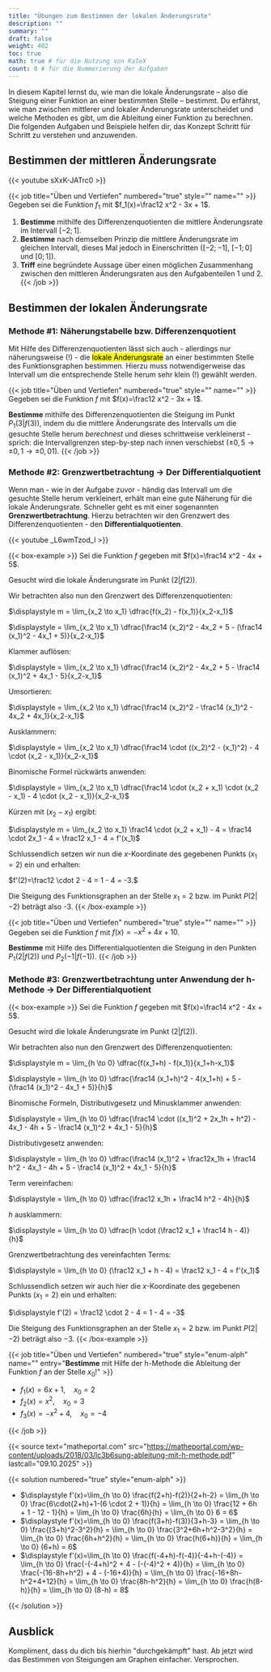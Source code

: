```yaml
---
title: "Übungen zum Bestimmen der lokalen Änderungsrate"
description: ""
summary: ""
draft: false
weight: 402
toc: true
math: true # für die Nutzung von KaTeX
count: 0 # für die Nummerierung der Aufgaben
---
```


In diesem Kapitel lernst du, wie man die lokale Änderungsrate – also die Steigung einer Funktion an einer bestimmten Stelle – bestimmt. Du erfährst, wie man zwischen mittlerer und lokaler Änderungsrate unterscheidet und welche Methoden es gibt, um die Ableitung einer Funktion zu berechnen. Die folgenden Aufgaben und Beispiele helfen dir, das Konzept Schritt für Schritt zu verstehen und anzuwenden.

## Bestimmen der mittleren Änderungsrate

{{< youtube sXxK-JATrc0 >}}

{{< job title="Üben und Vertiefen" numbered="true" style="" name="" >}}
Gegeben sei die Funktion $f_1$ mit $f_1(x)=\frac12 x^2 - 3x + 1$.

1. **Bestimme** mithilfe des Differenzenquotienten die mittlere Änderungsrate im Intervall $[-2;1]$.
2. **Bestimme** nach demselben Prinzip die mittlere Änderungsrate im gleichen Intervall, dieses Mal jedoch in Einerschritten ($[-2;-1]$, $[-1;0]$ und $[0;1]$).
3. **Triff** eine begründete Aussage über einen möglichen Zusammenhang zwischen den mittleren Änderungsraten aus den Aufgabenteilen 1 und 2.
{{< /job >}}

## Bestimmen der lokalen Änderungsrate

### Methode #1: Näherungstabelle bzw. Differenzenquotient

Mit Hilfe des Differenzenquotienten lässt sich auch - allerdings nur näherungsweise (!) - die <mark>lokale Änderungsrate</mark> an einer bestimmten Stelle des Funktionsgraphen bestimmen. Hierzu muss notwendigerweise das Intervall um die entsprechende Stelle herum sehr klein (!) gewählt werden.

{{< job title="Üben und Vertiefen" numbered="true" style="" name="" >}}
Gegeben sei die Funktion $f$ mit $f(x)=\frac12 x^2 - 3x + 1$.

**Bestimme** mithilfe des Differenzenquotienten die Steigung im Punkt $P_1 \left(3|f(3)\right)$, indem du die mittlere Änderungsrate des Intervalls um die gesuchte Stelle herum *berechnest* und dieses schrittweise verkleinerst - sprich: die Intervallgrenzen step-by-step nach innen verschiebst ($\pm 0,5 \rightarrow \pm 0,1 \rightarrow \pm 0,01$).
{{< /job >}}

<!-- ![image](Bestimmen_der_lokalen_Änderungsrate.jpeg) -->

### Methode #2: Grenzwertbetrachtung $\rightarrow$ Der Differentialquotient

Wenn man - wie in der Aufgabe zuvor - händig das Intervall um die gesuchte Stelle herum verkleinert, erhält man eine gute Näherung für die lokale Änderungsrate. Schneller geht es mit einer sogenannten **Grenzwertbetrachtung**. Hierzu betrachten wir den Grenzwert des Differenzenquotienten - den **Differentialquotienten**.

{{< youtube _L6wmTzod_I >}}

{{< box-example >}}
Sei die Funktion $f$ gegeben mit $f(x)=\frac14 x^2 - 4x + 5$.

Gesucht wird die lokale Änderungsrate im Punkt $\left(2|f(2)\right)$.

Wir betrachten also nun den Grenzwert des Differenzenquotienten:

$\displaystyle m = \lim_{x_2 \to x_1} \dfrac{f(x_2) - f(x_1)}{x_2-x_1}$

$\displaystyle = \lim_{x_2 \to x_1} \dfrac{\frac14 (x_2)^2 - 4x_2 + 5 - (\frac14 (x_1)^2 - 4x_1 + 5)}{x_2-x_1}$

Klammer auflösen:

$\displaystyle = \lim_{x_2 \to x_1} \dfrac{\frac14 (x_2)^2 - 4x_2 + 5 - \frac14 (x_1)^2 + 4x_1 - 5}{x_2-x_1}$

Umsortieren:

$\displaystyle = \lim_{x_2 \to x_1} \dfrac{\frac14 (x_2)^2 - \frac14 (x_1)^2 - 4x_2 + 4x_1}{x_2-x_1}$

Ausklammern:

$\displaystyle = \lim_{x_2 \to x_1} \dfrac{\frac14 \cdot ((x_2)^2 - (x_1)^2) - 4 \cdot (x_2 - x_1)}{x_2-x_1}$

Binomische Formel rückwärts anwenden:

$\displaystyle = \lim_{x_2 \to x_1} \dfrac{\frac14 \cdot (x_2 + x_1) \cdot (x_2 - x_1) - 4 \cdot (x_2 - x_1)}{x_2-x_1}$

Kürzen mit $(x_2-x_1)$ ergibt:

$\displaystyle m = \lim_{x_2 \to x_1} \frac14 \cdot (x_2 + x_1) - 4 = \frac14 \cdot 2x_1 - 4 = \frac12 x_1 - 4 = f'(x_1)$

Schlussendlich setzen wir nun die $x$-Koordinate des gegebenen Punkts ($x_1=2$) ein und erhalten:

$f'(2)=\frac12 \cdot 2 - 4 = 1 - 4 = -3.$

Die Steigung des Funktionsgraphen an der Stelle $x_1=2$ bzw. im Punkt $P(2|-2)$ beträgt also -3.
{{< /box-example >}}

{{< job title="Üben und Vertiefen" numbered="true" style="" name="" >}}
Gegeben sei die Funktion $f$ mit $f(x)= -x^2 + 4x + 10$.

**Bestimme** mit Hilfe des Differentialquotienten die Steigung in den Punkten $P_1 \left(2|f(2)\right)$ und $P_2 \left(-1|f(-1)\right)$.
{{< /job >}}

### Methode #3: Grenzwertbetrachtung unter Anwendung der h-Methode $\rightarrow$ Der Differentialquotient

{{< box-example >}}
Sei die Funktion $f$ gegeben mit $f(x)=\frac14 x^2 - 4x + 5$.

Gesucht wird die lokale Änderungsrate im Punkt $\left(2|f(2)\right)$.

Wir betrachten also nun den Grenzwert des Differenzenquotienten:

$\displaystyle m = \lim_{h \to 0} \dfrac{f(x_1+h) - f(x_1)}{x_1+h-x_1}$

$\displaystyle = \lim_{h \to 0} \dfrac{\frac14 (x_1+h)^2 - 4(x_1+h) + 5 - (\frac14 (x_1)^2 - 4x_1 + 5)}{h}$

Binomische Formeln, Distributivgesetz und Minusklammer anwenden:

$\displaystyle = \lim_{h \to 0} \dfrac{\frac14 \cdot ((x_1)^2 + 2x_1h + h^2) - 4x_1 - 4h + 5 - \frac14 (x_1)^2 + 4x_1 - 5}{h}$

Distributivgesetz anwenden:

$\displaystyle = \lim_{h \to 0} \dfrac{\frac14 (x_1)^2 + \frac12x_1h + \frac14 h^2 - 4x_1 - 4h + 5 - \frac14 (x_1)^2 + 4x_1 - 5}{h}$

Term vereinfachen:

$\displaystyle = \lim_{h \to 0} \dfrac{\frac12 x_1h + \frac14 h^2 - 4h}{h}$

$h$ ausklammern:

$\displaystyle = \lim_{h \to 0} \dfrac{h \cdot (\frac12 x_1 + \frac14 h - 4)}{h}$

Grenzwertbetrachtung des vereinfachten Terms:

$\displaystyle = \lim_{h \to 0} (\frac12 x_1 + h - 4) = \frac12 x_1 - 4 = f'(x_1)$

Schlussendlich setzen wir auch hier die $x$-Koordinate des gegebenen Punkts ($x_1=2$) ein und erhalten:

$\displaystyle f'(2) = \frac12 \cdot 2 - 4 = 1 - 4 = -3$

Die Steigung des Funktionsgraphen an der Stelle $x_1=2$ bzw. im Punkt $P(2|-2)$ beträgt also $-3$.
{{< /box-example >}}

{{< job title="Üben und Vertiefen" numbered="true" style="enum-alph" name="" entry="**Bestimme** mit Hilfe der h-Methode die Ableitung der Funktion $f$ an der Stelle $x_0$!" >}}

- $f_1(x)=6x+1, \quad x_0=2$
- $f_2(x)=x^2, \quad x_0=3$
- $f_3(x)=-x^2 + 4, \quad x_0=-4$

{{< /job >}}

{{< source text="matheportal.com" src="https://matheportal.com/wp-content/uploads/2018/03/lc3b6sung-ableitung-mit-h-methode.pdf" lastcall="09.10.2025" >}}

{{< solution numbered="true" style="enum-alph" >}}

- $\displaystyle f'(x)=\lim_{h \to 0} \frac{f(2+h)-f(2)}{2+h-2} = \lim_{h \to 0} \frac{6\cdot(2+h)+1-(6 \cdot 2 + 1)}{h} = \lim_{h \to 0} \frac{12 + 6h + 1 - 12 - 1}{h} = \lim_{h \to 0} \frac{6h}{h} = \lim_{h \to 0} 6 = 6$
- $\displaystyle f'(x)=\lim_{h \to 0} \frac{f(3+h)-f(3)}{3+h-3} = \lim_{h \to 0} \frac{(3+h)^2-3^2}{h} = \lim_{h \to 0} \frac{3^2+6h+h^2-3^2}{h} = \lim_{h \to 0} \frac{6h+h^2}{h} = \lim_{h \to 0} \frac{h(6+h)}{h} = \lim_{h \to 0} (6+h) = 6$
- $\displaystyle f'(x)=\lim_{h \to 0} \frac{f(-4+h)-f(-4)}{-4+h-(-4)} = \lim_{h \to 0} \frac{-(-4+h)^2 + 4 - (-(-4)^2 + 4)}{h} = \lim_{h \to 0} \frac{-(16-8h+h^2) + 4 - (-16+4)}{h} = \lim_{h \to 0} \frac{-16+8h-h^2+4+12}{h} = \lim_{h \to 0} \frac{8h-h^2}{h} = \lim_{h \to 0} \frac{h(8-h)}{h} = \lim_{h \to 0} (8-h) = 8$

{{< /solution >}}

## Ausblick

Kompliment, dass du dich bis hierhin "durchgekämpft" hast. Ab jetzt wird das Bestimmen von Steigungen am Graphen einfacher. Versprochen.
